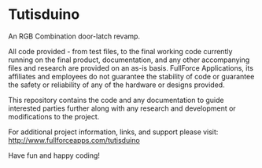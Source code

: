 Tutisduino
=======

An RGB Combination door-latch revamp.

All code provided - from test files, to the final working code currently running on the final product, documentation, and any other accompanying files and research are provided on an as-is basis. FullForce Applications, its affiliates and employees do not guarantee the stability of code or guarantee the safety or reliability of any of the hardware or designs provided.

This repository contains the code and any documentation to guide interested parties further along with any research and development or modifications to the project.

For additional project information, links, and support please visit:
http://www.fullforceapps.com/tutisduino


Have fun and happy coding!